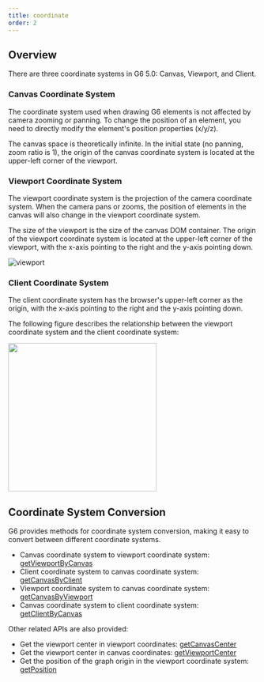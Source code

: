 ```yaml
---
title: coordinate
order: 2
---
```


## Overview

There are three coordinate systems in G6 5.0: Canvas, Viewport, and Client.

### Canvas Coordinate System

The coordinate system used when drawing G6 elements is not affected by camera zooming or panning. To change the position of an element, you need to directly modify the element's position properties (x/y/z).

The canvas space is theoretically infinite. In the initial state (no panning, zoom ratio is 1), the origin of the canvas coordinate system is located at the upper-left corner of the viewport.

### Viewport Coordinate System

The viewport coordinate system is the projection of the camera coordinate system. When the camera pans or zooms, the position of elements in the canvas will also change in the viewport coordinate system.

The size of the viewport is the size of the canvas DOM container. The origin of the viewport coordinate system is located at the upper-left corner of the viewport, with the x-axis pointing to the right and the y-axis pointing down.

![viewport](https://developer.mozilla.org/en-US/Web/API/Canvas_API/Tutorial/Drawing_shapes/canvas_default_grid.png)

### Client Coordinate System

The client coordinate system has the browser's upper-left corner as the origin, with the x-axis pointing to the right and the y-axis pointing down.

The following figure describes the relationship between the viewport coordinate system and the client coordinate system:

<img width="300" src="https://mdn.alipayobjects.com/huamei_qa8qxu/afts/img/A*HOcfToHFDIYAAAAAAAAAAAAADmJ7AQ/original" />

## Coordinate System Conversion

G6 provides methods for coordinate system conversion, making it easy to convert between different coordinate systems.

- Canvas coordinate system to viewport coordinate system: [getViewportByCanvas](/en/api/coordinate#graphgetviewportbycanvaspoint)
- Client coordinate system to canvas coordinate system: [getCanvasByClient](/en/api/coordinate#graphgetcanvasbyclientpoint)
- Viewport coordinate system to canvas coordinate system: [getCanvasByViewport](/en/api/coordinate#graphgetcanvasbyviewportpoint)
- Canvas coordinate system to client coordinate system: [getClientByCanvas](/en/api/coordinate#graphgetclientbycanvaspoint)

Other related APIs are also provided:

- Get the viewport center in viewport coordinates: [getCanvasCenter](/en/api/viewport#graphgetcanvascenter)
- Get the viewport center in canvas coordinates: [getViewportCenter](/en/api/viewport#graphgetviewportcenter)
- Get the position of the graph origin in the viewport coordinate system: [getPosition](/en/api/viewport#graphgetposition)
